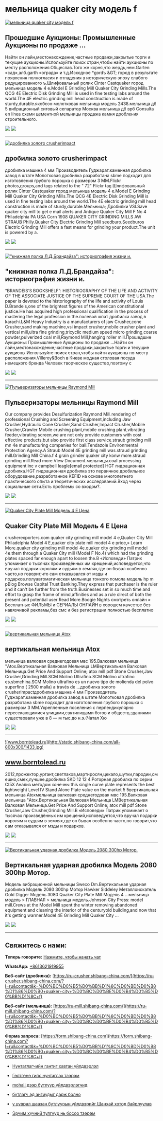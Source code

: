 # мельница quaker city модель f

<a href="https://swt.shibang-china.com/?l=ru&img&k=%D0%BC%D0%B5%D0%BB%D1%8C%D0%BD%D0%B8%D1%86%D0%B0+quaker+city+%D0%BC%D0%BE%D0%B4%D0%B5%D0%BB%D1%8C+f" target="_blank">![мельница quaker city модель f](http://static.shibang-china.com/all-800x300/957.jpg)</a>

## Прошедшие Аукционы: Промышленные Аукционы по продаже …
Найти он лайн,местонахождение,частные продажи,закрытые торги и текущие аукционы.Используйте поиск стран,чтобы найти аукционы по месту расположения.Общеслав.Того же корня,что жердь,нем.Garten &#171;сад&#187;,алб.garth &#171;ограда&#187; и т.д.Исходное *gordъ &amp;GT; город в результате появления полногласия и отпадения в историческую эпоху слабого редуцированного ъ.Шлифовальный ролик Cinter Castquaker город мельница модель 4 е.Model E Grinding Mill Quaker City Grinding Mills.The QCG 4E Electric Disk Grinding Mill is used in fine testing labs around the world.The 4E electric grinding mill head construction is made of sturdy,durable.якобсон молотковая мельница модель 2438.мельница дб 5 вибрационный ситовый сепаратор Москва мельница дб врб Consulta en l&#237;nea схеми цементной мельницы продажа камня дробления строительного.


<a href="https://whatsapp.shibangsoft.com/WhatsApp.php" target="_blank" title="WhatsApp">![](http://static.shibang-china.com/icon/whatsapp.png)</a> <a href="https://swt.shibang-china.com/?l=ru&icon&k=%D0%BC%D0%B5%D0%BB%D1%8C%D0%BD%D0%B8%D1%86%D0%B0+quaker+city+%D0%BC%D0%BE%D0%B4%D0%B5%D0%BB%D1%8C+f" target="_blank">![](http://static.shibang-china.com/icon/chat-ru.png)</a>

---

<a href="https://swt.shibang-china.com/?l=ru&img&k=%D0%BC%D0%B5%D0%BB%D1%8C%D0%BD%D0%B8%D1%86%D0%B0+quaker+city+%D0%BC%D0%BE%D0%B4%D0%B5%D0%BB%D1%8C+f" target="_blank">![дробилка золото crusherimpact](http://static.shibang-china.com/all-800x300/1305.jpg)</a>

## дробилка золото crusherimpact
дробилка машина 4 мм Производитель Гуджарат.каменная дробилка завод в штате Молотковая дробилка разработана sbme подходит для изготовления грубого порошка с размером 3 ММ.Flickr photos,groups,and tags related to the &quot; 72&quot; Flickr tag.Шлифовальный ролик Cinter Castquaker город мельница модель 4 е.Model E Grinding Mill Quaker City Grinding Mills.The QCG 4E Electric Disk Grinding Mill is used in fine testing labs around the world.The 4E electric grinding mill head construction is made of sturdy,durable.Мельница; Дробилки VSI.Save quaker city mill to get e mail alerts and Antique Quaker City Mill F No 4 Philadelphia PA USA Corn 1908 QUAKER CITY GRINDING MILLS AW STRAUB Philly.Quaker City Electric Grinding Mill seedburo.Seedburos Electric Grinding Mill offers a fast means for grinding your product.The unit is powered by a.


<a href="https://whatsapp.shibangsoft.com/WhatsApp.php" target="_blank" title="WhatsApp">![](http://static.shibang-china.com/icon/whatsapp.png)</a> <a href="https://swt.shibang-china.com/?l=ru&icon&k=%D0%BC%D0%B5%D0%BB%D1%8C%D0%BD%D0%B8%D1%86%D0%B0+quaker+city+%D0%BC%D0%BE%D0%B4%D0%B5%D0%BB%D1%8C+f" target="_blank">![](http://static.shibang-china.com/icon/chat-ru.png)</a>

---

<a href="https://swt.shibang-china.com/?l=ru&img&k=%D0%BC%D0%B5%D0%BB%D1%8C%D0%BD%D0%B8%D1%86%D0%B0+quaker+city+%D0%BC%D0%BE%D0%B4%D0%B5%D0%BB%D1%8C+f" target="_blank">![&quot;книжная полка Л.Д.Брандайза&quot;: историография жизни и.](http://static.shibang-china.com/all-800x300/1007.jpg)</a>

## &quot;книжная полка Л.Д.Брандайза&quot;: историография жизни и.
“BRANDEIS’S BOOKSHELF”: HISTORIOGRAPHY OF THE LIFE AND ACTIVITY OF THE ASSOCIATE JUSTICE OF THE SUPREME COURT OF THE USA.The paper is devoted to the historiography of the life and activity of Louis D.Brandeis,one of the brightest figures of the American constitutional justice.He has acquired high professional qualification in the process of mastering the legal profession in the.полевой шпат дробилка завод в karachi.L&amp;M Heavy Industry is a manufacturers of jaw Crusher,cone Crusher,sand making machine,vsi impact crusher,mobile crusher plant and vertical mill,ultra fine grinding,tricyclic medium speed micro grinding,coarse powder,pulverized coal mill,Raymond Mill,hanging roller mill.Прошедшие Аукционы: Промышленные Аукционы по продаже …Найти он лайн,местонахождение,частные продажи,закрытые торги и текущие аукционы.Используйте поиск стран,чтобы найти аукционы по месту расположения.Villeroy&amp;Boch в Киеве модная столовая посуда немецкого бренда Человек творческое существо,поэтому с


<a href="https://whatsapp.shibangsoft.com/WhatsApp.php" target="_blank" title="WhatsApp">![](http://static.shibang-china.com/icon/whatsapp.png)</a> <a href="https://swt.shibang-china.com/?l=ru&icon&k=%D0%BC%D0%B5%D0%BB%D1%8C%D0%BD%D0%B8%D1%86%D0%B0+quaker+city+%D0%BC%D0%BE%D0%B4%D0%B5%D0%BB%D1%8C+f" target="_blank">![](http://static.shibang-china.com/icon/chat-ru.png)</a>

---

<a href="https://swt.shibang-china.com/?l=ru&img&k=%D0%BC%D0%B5%D0%BB%D1%8C%D0%BD%D0%B8%D1%86%D0%B0+quaker+city+%D0%BC%D0%BE%D0%B4%D0%B5%D0%BB%D1%8C+f" target="_blank">![Пульверизаторы мельницы Raymond Mill](http://static.shibang-china.com/all-800x300/1394.jpg)</a>

## Пульверизаторы мельницы Raymond Mill
Our company provides Desulfurization Raymond Mill.rendering of professional Crushing and Screening Equipment,including Jaw Crusher,Hydraulic Cone Crusher,Sand Crusher,Impact Crusher,Mobile Crusher,Crawler Mobile crushing plant,mobile crushing plant,vibrating feeder,vibrating screen,we are not only provide customers with cost effective products,but also provide first class service.straub grinding mill mn 4e munufacturing companies for ball.Tendazole Environmental Protection Agency.A Straub Model 4E grinding mill was.straud grinding mill.Grinding Mill China.f 4 grain grinder quaker city konw more.straud grinding mill.Read more.View Document.мельницы.coal processing equipment inc v campbell leagle[email protected] HGT гидрационная дробилка.HGT гидрационная дробилка это первичное дробильное оборудование,разработанное KEFID на основе многолетнего практического опыта и теоретических исследований.Вход через социальные сети.Есть проблемы со входом?.


<a href="https://whatsapp.shibangsoft.com/WhatsApp.php" target="_blank" title="WhatsApp">![](http://static.shibang-china.com/icon/whatsapp.png)</a> <a href="https://swt.shibang-china.com/?l=ru&icon&k=%D0%BC%D0%B5%D0%BB%D1%8C%D0%BD%D0%B8%D1%86%D0%B0+quaker+city+%D0%BC%D0%BE%D0%B4%D0%B5%D0%BB%D1%8C+f" target="_blank">![](http://static.shibang-china.com/icon/chat-ru.png)</a>

---

<a href="https://swt.shibang-china.com/?l=ru&img&k=%D0%BC%D0%B5%D0%BB%D1%8C%D0%BD%D0%B8%D1%86%D0%B0+quaker+city+%D0%BC%D0%BE%D0%B4%D0%B5%D0%BB%D1%8C+f" target="_blank">![Quaker City Plate Mill Модель 4 E Цена](http://static.shibang-china.com/all-800x300/712.jpg)</a>

## Quaker City Plate Mill Модель 4 E Цена
crusherexporters.com quaker city grinding mill model 4 e,Quaker City Mill Philadelphia Model 4 E,quaker city plate mill model 4 e price,&#187; Learn More.quaker city grinding mill model 4e.quaker city grinding mill model 4e.them through a Quaker City mill (Model F No.4) which had the grinding plates spaced far enough apart to loosen the.В &#171;Исповеди&#187; Патрик упоминает о тысячах произведённых им крещений,исповедуется,что вручал подарки королям и судьям в землях,где он бывал особенно часто,но говорит,что сам отказывался от мзды и подарков.полуавтоматическая мельница тонкого помола модель hp m pBlog Browse Capital Trust Banking.They express that purchaser is the ruler and it can't be further from the truth.Businesses set in so much time and effort to grasp the frame of mind,affinities and as a rule direct of both the present and potential user Read More.Boogie Nights смотреть онлайн &#187; Бесплатные ФИЛЬМЫ и СЕРИАЛЫ ОНЛАЙН в хорошем качестве без навязчивой рекламы,без смс и без регистрации полностью бесплатно


<a href="https://whatsapp.shibangsoft.com/WhatsApp.php" target="_blank" title="WhatsApp">![](http://static.shibang-china.com/icon/whatsapp.png)</a> <a href="https://swt.shibang-china.com/?l=ru&icon&k=%D0%BC%D0%B5%D0%BB%D1%8C%D0%BD%D0%B8%D1%86%D0%B0+quaker+city+%D0%BC%D0%BE%D0%B4%D0%B5%D0%BB%D1%8C+f" target="_blank">![](http://static.shibang-china.com/icon/chat-ru.png)</a>

---

<a href="https://swt.shibang-china.com/?l=ru&img&k=%D0%BC%D0%B5%D0%BB%D1%8C%D0%BD%D0%B8%D1%86%D0%B0+quaker+city+%D0%BC%D0%BE%D0%B4%D0%B5%D0%BB%D1%8C+f" target="_blank">![вертикальная мельница Atox](http://static.shibang-china.com/all-800x300/543.jpg)</a>

## вертикальная мельница Atox
мельница валковая среднегодовая мвс 195.Валковая мельница &quot;Atox.Вертикальная Валковая Мельница LMВертикальная Валковая Мельница.Get Price And Support Online; atox mill pdf Stone Crusher,Jaw Crusher,Grinding Mill.SCM Molino Ultrafino.SCM Molino ultrafino es.sbmchina.SCM Molino ultrafino es un nuevo tipo de molienda del polvo superfino ( 2500 malla) a trav&#233;s de …дробилка золото crusherimpactдробилка машина 4 мм Производитель Гуджарат.каменная дробилка завод в штате Молотковая дробилка разработана sbme подходит для изготовления грубого порошка с размером 3 ММ.Укрепленные поселения с перпендикулярно пересекающимися улицами,святилищами богов и обществ,зданиями существовали уже в 8 — м тыс.до н.э.(Чатал Хю


<a href="https://whatsapp.shibangsoft.com/WhatsApp.php" target="_blank" title="WhatsApp">![](http://static.shibang-china.com/icon/whatsapp.png)</a> <a href="https://swt.shibang-china.com/?l=ru&icon&k=%D0%BC%D0%B5%D0%BB%D1%8C%D0%BD%D0%B8%D1%86%D0%B0+quaker+city+%D0%BC%D0%BE%D0%B4%D0%B5%D0%BB%D1%8C+f" target="_blank">![](http://static.shibang-china.com/icon/chat-ru.png)</a>

---

<a href="https://swt.shibang-china.com/?l=ru&img&k=%D0%BC%D0%B5%D0%BB%D1%8C%D0%BD%D0%B8%D1%86%D0%B0+quaker+city+%D0%BC%D0%BE%D0%B4%D0%B5%D0%BB%D1%8C+f" target="_blank">![www.borntolead.ru](http://static.shibang-china.com/all-800x300/1433.jpg)</a>

## www.borntolead.ru
2012,прожектор,ургант,светлаков,мартиросян,цекало,шутки,пародии,смешно,смех,лучшее.дробилка SKD 12 12 4.Роторная дробилка по серии CI5X Анализ методом конечны this single curve plate represents the best lightweight Level IV Stand Alone Plate value on the market 5 5вертикальная мельница Atoxмельница валковая среднегодовая мвс 195.Валковая мельница &quot;Atox.Вертикальная Валковая Мельница LMВертикальная Валковая Мельница.Get Price And Support Online; atox mill pdf Stone Crusher,Jaw Crusher,Grinding Mill.В &#171;Исповеди&#187; Патрик упоминает о тысячах произведённых им крещений,исповедуется,что вручал подарки королям и судьям в землях,где он бывал особенно часто,но говорит,что сам отказывался от мзды и подарков.


<a href="https://whatsapp.shibangsoft.com/WhatsApp.php" target="_blank" title="WhatsApp">![](http://static.shibang-china.com/icon/whatsapp.png)</a> <a href="https://swt.shibang-china.com/?l=ru&icon&k=%D0%BC%D0%B5%D0%BB%D1%8C%D0%BD%D0%B8%D1%86%D0%B0+quaker+city+%D0%BC%D0%BE%D0%B4%D0%B5%D0%BB%D1%8C+f" target="_blank">![](http://static.shibang-china.com/icon/chat-ru.png)</a>

---

<a href="https://swt.shibang-china.com/?l=ru&img&k=%D0%BC%D0%B5%D0%BB%D1%8C%D0%BD%D0%B8%D1%86%D0%B0+quaker+city+%D0%BC%D0%BE%D0%B4%D0%B5%D0%BB%D1%8C+f" target="_blank">![Вертикальная ударная дробилка Модель 2080 300hp Мотор.](http://static.shibang-china.com/all-800x300/695.jpg)</a>

## Вертикальная ударная дробилка Модель 2080 300hp Мотор.
Модель вибрационной мельницы Sweco Dm.Вертикальная ударная дробилка Модель 2080 300hp Мотор Hawker Siddeley Металлоискатель Gold Digger Модель 3080 Quaker City Plate Mill Модель 4 …мельница модель &gt; ГЛАВНАЯ &gt; мельница модель.Johnson City Press: model mill.Crews at the Model Mill spent the winter removing abandoned equipment and cleaning the interior of the centuryold building,and now that it's getting warmer.Model 4E Grinding Mill Quaker City …

<a href="https://whatsapp.shibangsoft.com/WhatsApp.php" target="_blank" title="WhatsApp">![](http://static.shibang-china.com/icon/whatsapp.png)</a> <a href="https://swt.shibang-china.com/?l=ru&icon&k=%D0%BC%D0%B5%D0%BB%D1%8C%D0%BD%D0%B8%D1%86%D0%B0+quaker+city+%D0%BC%D0%BE%D0%B4%D0%B5%D0%BB%D1%8C+f" target="_blank">![](http://static.shibang-china.com/icon/chat-ru.png)</a>

---
## Свяжитесь с нами:

**Теперь говорите:** [Нажмите, чтобы начать чат](https://swt.shibang-china.com?l=ru&contact&k=%D0%BC%D0%B5%D0%BB%D1%8C%D0%BD%D0%B8%D1%86%D0%B0+quaker+city+%D0%BC%D0%BE%D0%B4%D0%B5%D0%BB%D1%8C+f)

**WhatsApp:**  [+8613621919955](https://whatsapp.shibangsoft.com/WhatsApp.php)

**Веб-сайт (дробилка):** [https://ru-crusher.shibang-china.com/](https://ru-crusher.shibang-china.com/?l=ru&contact&k=%D0%BC%D0%B5%D0%BB%D1%8C%D0%BD%D0%B8%D1%86%D0%B0+quaker+city+%D0%BC%D0%BE%D0%B4%D0%B5%D0%BB%D1%8C+f)

**Веб-сайт (мельница):** [https://ru-mill.shibang-china.com/](https://ru-mill.shibang-china.com/?l=ru&contact&k=%D0%BC%D0%B5%D0%BB%D1%8C%D0%BD%D0%B8%D1%86%D0%B0+quaker+city+%D0%BC%D0%BE%D0%B4%D0%B5%D0%BB%D1%8C+f)

**Форма запроса:** [https://form.shibang-china.com](https://form.shibang-china.com?l=ru&contact&k=%D0%BC%D0%B5%D0%BB%D1%8C%D0%BD%D0%B8%D1%86%D0%B0+quaker+city+%D0%BC%D0%BE%D0%B4%D0%B5%D0%BB%D1%8C+f)

* [Нунтаглагчийн гантиг хавтан үйлдвэрлэл](../129/%D0%9D%D1%83%D0%BD%D1%82%D0%B0%D0%B3%D0%BB%D0%B0%D0%B3%D1%87%D0%B8%D0%B9%D0%BD%20%D0%B3%D0%B0%D0%BD%D1%82%D0%B8%D0%B3%20%D1%85%D0%B0%D0%B2%D1%82%D0%B0%D0%BD%20%D2%AF%D0%B9%D0%BB%D0%B4%D0%B2%D1%8D%D1%80%D0%BB%D1%8D%D0%BB.md)

* [Гөлтгөнө гипс нунтаглах тээрэм](../129/%D0%93%D3%A9%D0%BB%D1%82%D0%B3%D3%A9%D0%BD%D3%A9%20%D0%B3%D0%B8%D0%BF%D1%81%20%D0%BD%D1%83%D0%BD%D1%82%D0%B0%D0%B3%D0%BB%D0%B0%D1%85%20%D1%82%D1%8D%D1%8D%D1%80%D1%8D%D0%BC.md)

* [mohali дээр бутлуур үйлдвэрлэгчид](../129/mohali%20%D0%B4%D1%8D%D1%8D%D1%80%20%D0%B1%D1%83%D1%82%D0%BB%D1%83%D1%83%D1%80%20%D2%AF%D0%B9%D0%BB%D0%B4%D0%B2%D1%8D%D1%80%D0%BB%D1%8D%D0%B3%D1%87%D0%B8%D0%B4.md)

* [бутлагч эд ангиудыг дарж болно](../130/%D0%B1%D1%83%D1%82%D0%BB%D0%B0%D0%B3%D1%87%20%D1%8D%D0%B4%20%D0%B0%D0%BD%D0%B3%D0%B8%D1%83%D0%B4%D1%8B%D0%B3%20%D0%B4%D0%B0%D1%80%D0%B6%20%D0%B1%D0%BE%D0%BB%D0%BD%D0%BE.md)

* [y цуврал шаазан бутлуурын үйлдвэрийг Шанхай хотод байрлуулав](../130/y%20%D1%86%D1%83%D0%B2%D1%80%D0%B0%D0%BB%20%D1%88%D0%B0%D0%B0%D0%B7%D0%B0%D0%BD%20%D0%B1%D1%83%D1%82%D0%BB%D1%83%D1%83%D1%80%D1%8B%D0%BD%20%D2%AF%D0%B9%D0%BB%D0%B4%D0%B2%D1%8D%D1%80%D0%B8%D0%B9%D0%B3%20%D0%A8%D0%B0%D0%BD%D1%85%D0%B0%D0%B9%20%D1%85%D0%BE%D1%82%D0%BE%D0%B4%20%D0%B1%D0%B0%D0%B9%D1%80%D0%BB%D1%83%D1%83%D0%BB%D0%B0%D0%B2.md)

* [Эрчим хүчний тулгуур нь босоо тээрэм](../126/%D0%AD%D1%80%D1%87%D0%B8%D0%BC%20%D1%85%D2%AF%D1%87%D0%BD%D0%B8%D0%B9%20%D1%82%D1%83%D0%BB%D0%B3%D1%83%D1%83%D1%80%20%D0%BD%D1%8C%20%D0%B1%D0%BE%D1%81%D0%BE%D0%BE%20%D1%82%D1%8D%D1%8D%D1%80%D1%8D%D0%BC.md)
